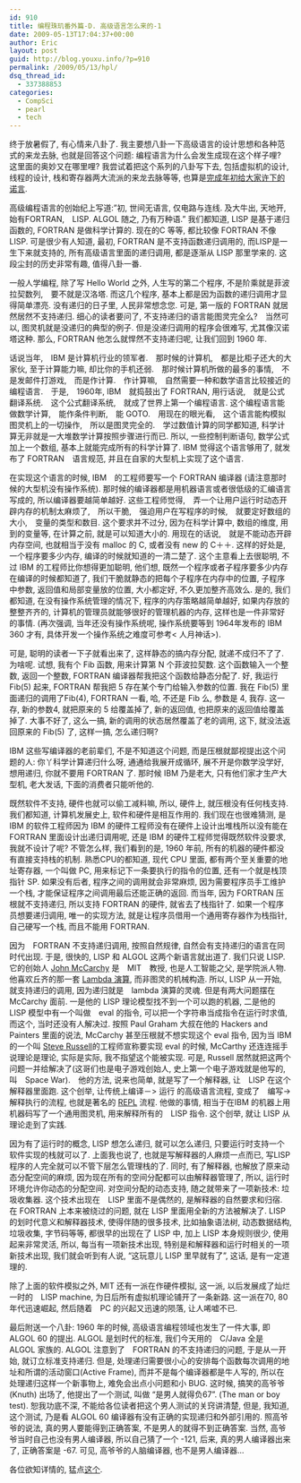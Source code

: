 ```yaml
---
id: 910
title: 编程珠玑番外篇-D. 高级语言怎么来的-1
date: 2009-05-13T17:04:37+00:00
author: Eric
layout: post
guid: http://blog.youxu.info/?p=910
permalink: /2009/05/13/hpl/
dsq_thread_id:
  - 337388853
categories:
  - CompSci
  - pearl
  - tech
---
```

终于放暑假了, 有心情来八卦了. 我主要想八卦一下高级语言的设计思想和各种范式的来龙去脉, 也就是回答这个问题: 编程语言为什么会发生成现在这个样子哩?　这里面的奥妙又在哪里哩? 我尝试着把这个系列的八卦写下去, 包括虚拟机的设计, 线程的设计, 栈和寄存器两大流派的来龙去脉等等, 也算是[完成年初给大家许下的诺言](http://blog.youxu.info/2008/12/22/). 

高级编程语言的创始纪上写道:&#8221;初, 世间无语言, 仅电路与连线. 及大牛出, 天地开,　始有FORTRAN,　LISP. ALGOL 随之, 乃有万种语.&#8221; 我们都知道, LISP 是基于递归函数的, FORTRAN 是做科学计算的. 现在的C 等等, 都比较像 FORTRAN 不像 LISP. 可是很少有人知道, 最初, FORTRAN 是不支持函数递归调用的, 而LISP是一生下来就支持的, 所有高级语言里面的递归调用, 都是逐渐从 LISP 那里学来的. 这段尘封的历史非常有趣, 值得八卦一番. 

一般人学编程, 除了写 Hello World 之外, 人生写的第二个程序, 不是阶乘就是菲波拉契数列,　要不就是汉洛塔. 而这几个程序, 基本上都是因为函数的递归调用才显得简单漂亮. 没有递归的日子里, 人民非常想念您. 可是, 第一版的 FORTRAN 就居然居然不支持递归. 细心的读者要问了, 不支持递归的语言能图灵完全么?　当然可以, 图灵机就是没递归的典型的例子. 但是没递归调用的程序会很难写, 尤其像汉诺塔这种. 那么, FORTRAN 他怎么就悍然不支持递归呢, 让我们回到 1960 年. 

话说当年,　IBM 是计算机行业的领军者.　那时候的计算机,　都是比柜子还大的大家伙, 至于计算能力嘛, 却比你的手机还弱.　那时候计算机所做的最多的事情,　不是发邮件打游戏,　而是作计算.　作计算嘛,　自然需要一种和数学语言比较接近的编程语言.　于是,　1960年, IBM　就捣鼓出了 FORTRAN, 用行话说,　就是公式翻译系统.　这个公式翻译系统,　就成了世界上第一个编程语言. 这个编程语言能做数学计算,　能作条件判断,　能 GOTO.　用现在的眼光看,　这个语言能构模拟图灵机上的一切操作,　所以是图灵完全的.　学过数值计算的同学都知道, 科学计算无非就是一大堆数学计算按照步骤进行而已. 所以, 一些控制判断语句, 数学公式加上一个数组, 基本上就能完成所有的科学计算了. IBM 觉得这个语言够用了, 就发布了 FORTRAN　语言规范, 并且在自家的大型机上实现了这个语言.　

在实现这个语言的时候, IBM　的工程师要写一个 FORTRAN 编译器 (请注意那时候的大型机没有操作系统). 那时候的编译器都是用机器语言或者很低级的汇编语言写成的, 所以编译器要越简单越好. 这些工程师觉得,　弄一个让用户运行时动态开辟内存的机制太麻烦了,　所以干脆,　强迫用户在写程序的时候,　就要定好数组的大小,　变量的类型和数目. 这个要求并不过分, 因为在科学计算中, 数组的维度, 用到的变量等, 在计算之前, 就是可以知道大小的. 用现在的话说,　就是不能动态开辟内存空间, 也就相当于没有 malloc 的 C, 或者没有 new 的 C＋＋. 这样的好处是, 一个程序要多少内存, 编译的时候就知道的一清二楚了. 这个主意看上去很聪明, 不过 IBM 的工程师比你想得更加聪明, 他们想, 既然一个程序或者子程序要多少内存在编译的时候都知道了, 我们干脆就静态的把每个子程序在内存中的位置, 子程序中参数, 返回值和局部变量放的位置, 大小都定好, 不久更加整齐高效么. 是的, 我们都知道, 在没有操作系统管理的情况下, 程序的内存策略越简单越好, 如果内存放的整整齐齐的, 计算机的管理员就能够很好的管理机器的内存, 这样也是一件非常好的事情. (再次强调, 当年还没有操作系统呢, 操作系统要等到 1964年发布的 IBM 360 才有, 具体开发一个操作系统之难度可参考< 人月神话>). 

可是, 聪明的读者一下子就看出来了, 这样静态的搞内存分配, 就递不成归不了了. 为啥呢. 试想, 我有个 Fib 函数, 用来计算第 N 个菲波拉契数. 这个函数输入一个整数, 返回一个整数, FORTRAN 编译器帮我把这个函数给静态分配了. 好, 我运行 Fib(5) 起来, FORTRAN 帮我把 5 存在某个专门给输入参数的位置. 我在 Fib(5) 里面递归的调用了Fib(4), FORTRAN 一看, 哈, 不还是 Fib 么, 参数是 4, 我存. 这一存, 新的参数4, 就把原来的 5 给覆盖掉了, 新的返回值, 也把原来的返回值给覆盖掉了. 大事不好了, 这么一搞, 新的调用的状态居然覆盖了老的调用, 这下, 就没法返回原来的 Fib(5) 了, 这样一搞, 怎么递归啊? 

IBM 这些写编译器的老前辈们, 不是不知道这个问题, 而是压根就鄙视提出这个问题的人: 你丫科学计算递归什么呀, 通通给我展开成循环, 展不开是你数学没学好, 想用递归, 你就不要用 FORTRAN 了. 那时候 IBM 乃是老大, 只有他们家才生产大型机, 老大发话, 下面的消费者只能听他的. 

既然软件不支持, 硬件也就可以偷工减料嘛, 所以, 硬件上, 就压根没有任何栈支持. 我们都知道, 计算机发展史上, 软件和硬件是相互作用的. 我们现在也很难猜测, 是IBM 的软件工程师因为 IBM 的硬件工程师没有在硬件上设计出堆栈所以没有能在 FORTRAN 里面设计出递归调用呢, 还是 IBM 的硬件工程师觉得既然软件没要求, 我就不设计了呢? 不管怎么样, 我们看到的是, 1960 年前, 所有的机器的硬件都没有直接支持栈的机制. 熟悉CPU的都知道, 现代 CPU 里面, 都有两个至关重要的地址寄存器, 一个叫做 PC, 用来标记下一条要执行的指令的位置, 还有一个就是栈顶指针 SP. 如果没有后者, 程序之间的调用就会非常麻烦, 因为需要程序员手工维护一个栈, 才能保证程序之间调用最后还能正确的返回. 而当年, 因为 FORTRAN 压根就不支持递归, 所以支持 FORTRAN 的硬件, 就省去了栈指针了. 如果一个程序员想要递归调用, 唯一的实现方法, 就是让程序员借用一个通用寄存器作为栈指针, 自己硬写一个栈, 而且不能用 FORTRAN. 

因为　FORTRAN 不支持递归调用, 按照自然规律, 自然会有支持递归的语言在同时代出现. 于是, 很快的, LISP 和 ALGOL 这两个新语言就出道了. 我们只说 LISP. 它的创始人 [John McCarchy](http://en.wikipedia.org/wiki/John_McCarthy_(computer_scientist)) 是　MIT　教授, 也是人工智能之父, 是学院派人物. 他喜欢丘齐的那一套 [Lambda 演算](http://en.wikipedia.org/wiki/Lambda_calculus), 而非图灵的机械构造. 所以, LISP 从一开始, 就支持递归的调用, 因为递归就是　lambda 演算的灵魂. 但是有两大问题摆在　McCarchy 面前. 一是他的 LISP 理论模型找不到一个可以跑的机器, 二是他的　LISP 模型中有一个叫做　eval 的指令, 可以把一个字符串当成指令在运行时求值, 而这个, 当时还没有人解决过. 按照 Paul Graham 大叔在他的 Hackers and Painters 里面的说法, McCarchy 甚至压根就不想实现这个 eval 指令, 因为当 IBM 的一个叫 [Steve Russell](http://en.wikipedia.org/wiki/Steve_Russell)的工程师宣称要实现 eval 的时候, McCarthy 还连连摇手说理论是理论, 实际是实际, 我不指望这个能被实现. 可是, Russell 居然就把这两个问题一并给解决了(这哥们也是电子游戏创始人, 史上第一个电子游戏就是他写的, 叫　Space War).　他的方法, 说来也简单, 就是写了一个解释器, 让　LISP 在这个解释器里面跑. 这个创举, 让传统上编译－> 运行 的高级语言流程, 变成了　编写-> 解释执行的流程, 也就是著名的 [REPL](http://en.wikipedia.org/wiki/REPL) 流程. 他做的事情, 相当于在IBM 的机器上用机器码写了一个通用图灵机, 用来解释所有的　LISP 指令. 这个创举, 就让 LISP 从理论走到了实践. 

因为有了运行时的概念, LISP 想怎么递归, 就可以怎么递归, 只要运行时支持一个软件实现的栈就可以了. 上面我也说了, 也就是写解释器的人麻烦一点而已, 写LISP程序的人完全就可以不管下层怎么管理栈的了. 同时, 有了解释器, 也解放了原来动态分配空间的麻烦, 因为现在所有的空间分配都可以由解释器管理了, 所以, 运行时环境允许你动态的分配空间. 对空间分配的动态支持, 随之就带来了一项新技术: 垃圾收集器. 这个技术出现在　LISP 里面不是偶然的, 是解释器的自然要求和归宿. 在 FORTRAN 上本来被绕过的问题, 就在 LISP 里面用全新的方法被解决了. LISP 的划时代意义和解释器技术, 使得伴随的很多技术, 比如抽象语法树, 动态数据结构, 垃圾收集, 字节码等等, 都很早的出现在了 LISP 中, 加上 LISP 本身规则很少, 使用起来非常灵活, 所以, 每当有一项新技术出现, 特别是和解释器和运行时相关的一项新技术出现, 我们就会听到有人说, &#8220;这玩意儿 LISP 里早就有了&#8221;, 这话, 是有一定道理的. 

除了上面的软件模拟之外, MIT 还有一派在作硬件模拟, 这一派, 以后发展成了灿烂一时的　LISP machine, 为日后所有虚拟机理论铺开了一条新路. 这一派在70, 80年代迅速崛起, 然后随着　PC 的兴起又迅速的陨落, 让人唏嘘不已. 

最后附送一个八卦: 1960 年的时候, 高级语言编程领域也发生了一件大事, 即　ALGOL 60 的提出. ALGOL 是划时代的标准, 我们今天用的　C/Java 全是　ALGOL 家族的. ALGOL 注意到了　FORTRAN 的不支持递归的问题, 于是从一开始, 就订立标准支持递归. 但是, 处理递归需要很小心的安排每个函数每次调用的地址和所谓的活动窗口(Active Frame), 而并不是每个编译器都是牛人写的, 所以在处理递归这样一个新事物上, 难免会出点小问题和小 BUG. 这时候, 搞笑的高爷爷(Knuth) 出场了, 他提出了一个测试, 叫做 &#8220;是男人就得负67&#8221;. (The man or boy test). 恕我功底不深, 不能给各位读者把这个男人测试的关窍讲清楚, 但是, 我知道, 这个测试, 乃是看 ALGOL 60 编译器有没有正确的实现递归和外部引用的. 照高爷爷的说法, 真的男人要能得到正确答案, 不是男人的就得不到正确答案. 当然, 高爷爷当时自己也没有男人编译器, 所以自己猜了一个 -121, 后来, 真的男人编译器出来了, 正确答案是 -67. 可见, 高爷爷的人脑编译器, 也不是男人编译器&#8230; 

各位欲知详情的, 猛点[这个](http://en.wikipedia.org/wiki/Man_or_boy_test).